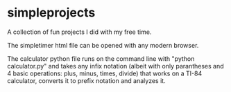 simpleprojects
==============

A collection of fun projects I did with my free time.

The simpletimer html file can be opened with any modern browser.

The calculator python file runs on the command line with "python calculator.py"
and takes any infix notation (albeit with only parantheses and 4 basic operations: plus, minus, times, divide) that works on a TI-84 calculator, converts it to
prefix notation and analyzes it.


